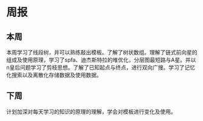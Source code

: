 # 周报 
## 本周
   本周学习了线段树，并可以熟练敲出模板。了解了树状数组。理解了链式前向星的组成及使用原理，学习了spfa、迪杰斯特拉的堆优化，分层图最短路与A星。并以n皇后问题学习了剪枝思想。了解了已知起点与终点，进行双向广搜。学习了记忆化搜索以及离散化存储数据及使用数据。
## 下周
   计划加深对每天学习的知识的原理的理解，学会对模板进行变化及使用。
